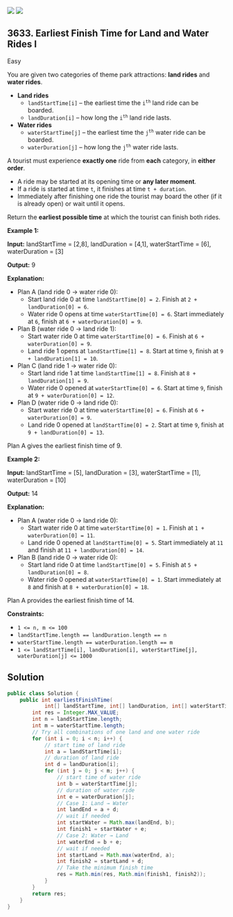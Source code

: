 [![](https://img.shields.io/github/stars/javadev/LeetCode-in-Java?label=Stars&style=flat-square)](https://github.com/javadev/LeetCode-in-Java)
[![](https://img.shields.io/github/forks/javadev/LeetCode-in-Java?label=Fork%20me%20on%20GitHub%20&style=flat-square)](https://github.com/javadev/LeetCode-in-Java/fork)

## 3633\. Earliest Finish Time for Land and Water Rides I

Easy

You are given two categories of theme park attractions: **land rides** and **water rides**.

*   **Land rides**
    *   `landStartTime[i]` – the earliest time the <code>i<sup>th</sup></code> land ride can be boarded.
    *   `landDuration[i]` – how long the <code>i<sup>th</sup></code> land ride lasts.
*   **Water rides**
    *   `waterStartTime[j]` – the earliest time the <code>j<sup>th</sup></code> water ride can be boarded.
    *   `waterDuration[j]` – how long the <code>j<sup>th</sup></code> water ride lasts.

A tourist must experience **exactly one** ride from **each** category, in **either order**.

*   A ride may be started at its opening time or **any later moment**.
*   If a ride is started at time `t`, it finishes at time `t + duration`.
*   Immediately after finishing one ride the tourist may board the other (if it is already open) or wait until it opens.

Return the **earliest possible time** at which the tourist can finish both rides.

**Example 1:**

**Input:** landStartTime = [2,8], landDuration = [4,1], waterStartTime = [6], waterDuration = [3]

**Output:** 9

**Explanation:**

*   Plan A (land ride 0 → water ride 0):
    *   Start land ride 0 at time `landStartTime[0] = 2`. Finish at `2 + landDuration[0] = 6`.
    *   Water ride 0 opens at time `waterStartTime[0] = 6`. Start immediately at `6`, finish at `6 + waterDuration[0] = 9`.
*   Plan B (water ride 0 → land ride 1):
    *   Start water ride 0 at time `waterStartTime[0] = 6`. Finish at `6 + waterDuration[0] = 9`.
    *   Land ride 1 opens at `landStartTime[1] = 8`. Start at time `9`, finish at `9 + landDuration[1] = 10`.
*   Plan C (land ride 1 → water ride 0):
    *   Start land ride 1 at time `landStartTime[1] = 8`. Finish at `8 + landDuration[1] = 9`.
    *   Water ride 0 opened at `waterStartTime[0] = 6`. Start at time `9`, finish at `9 + waterDuration[0] = 12`.
*   Plan D (water ride 0 → land ride 0):
    *   Start water ride 0 at time `waterStartTime[0] = 6`. Finish at `6 + waterDuration[0] = 9`.
    *   Land ride 0 opened at `landStartTime[0] = 2`. Start at time `9`, finish at `9 + landDuration[0] = 13`.

Plan A gives the earliest finish time of 9.

**Example 2:**

**Input:** landStartTime = [5], landDuration = [3], waterStartTime = [1], waterDuration = [10]

**Output:** 14

**Explanation:**

*   Plan A (water ride 0 → land ride 0):
    *   Start water ride 0 at time `waterStartTime[0] = 1`. Finish at `1 + waterDuration[0] = 11`.
    *   Land ride 0 opened at `landStartTime[0] = 5`. Start immediately at `11` and finish at `11 + landDuration[0] = 14`.
*   Plan B (land ride 0 → water ride 0):
    *   Start land ride 0 at time `landStartTime[0] = 5`. Finish at `5 + landDuration[0] = 8`.
    *   Water ride 0 opened at `waterStartTime[0] = 1`. Start immediately at `8` and finish at `8 + waterDuration[0] = 18`.

Plan A provides the earliest finish time of 14.

**Constraints:**

*   `1 <= n, m <= 100`
*   `landStartTime.length == landDuration.length == n`
*   `waterStartTime.length == waterDuration.length == m`
*   `1 <= landStartTime[i], landDuration[i], waterStartTime[j], waterDuration[j] <= 1000`

## Solution

```java
public class Solution {
    public int earliestFinishTime(
            int[] landStartTime, int[] landDuration, int[] waterStartTime, int[] waterDuration) {
        int res = Integer.MAX_VALUE;
        int n = landStartTime.length;
        int m = waterStartTime.length;
        // Try all combinations of one land and one water ride
        for (int i = 0; i < n; i++) {
            // start time of land ride
            int a = landStartTime[i];
            // duration of land ride
            int d = landDuration[i];
            for (int j = 0; j < m; j++) {
                // start time of water ride
                int b = waterStartTime[j];
                // duration of water ride
                int e = waterDuration[j];
                // Case 1: Land → Water
                int landEnd = a + d;
                // wait if needed
                int startWater = Math.max(landEnd, b);
                int finish1 = startWater + e;
                // Case 2: Water → Land
                int waterEnd = b + e;
                // wait if needed
                int startLand = Math.max(waterEnd, a);
                int finish2 = startLand + d;
                // Take the minimum finish time
                res = Math.min(res, Math.min(finish1, finish2));
            }
        }
        return res;
    }
}
```